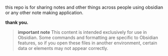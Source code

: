 this repo is for sharing notes and other things across people using obsidian or any other note making application.

**thank you.**

>**important note**
>This content is intended exclusively for use in Obsidian. Some commands and formatting are specific to Obsidian features, so if you open these files in another environment, certain data or elements may not appear correctly.
